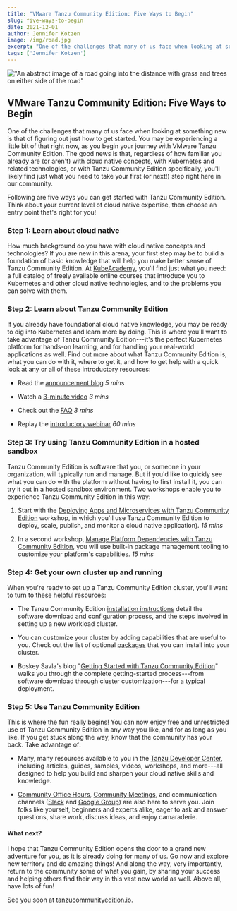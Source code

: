 ```yaml
---
title: "VMware Tanzu Community Edition: Five Ways to Begin"
slug: five-ways-to-begin
date: 2021-12-01
author: Jennifer Kotzen
image: /img/road.jpg
excerpt: "One of the challenges that many of us face when looking at something new is that of figuring out just how to get started. You may be experiencing a little bit of that right now, as begin your journey with VMware Tanzu Community Edition."
tags: ['Jennifer Kotzen']
---
```

!["An abstract image of a road going into the distance with grass and trees on either side of the road"](/img/road.jpg)

## VMware Tanzu Community Edition: Five Ways to Begin

One of the challenges that many of us face when looking at something new
is that of figuring out just how to get started. You may be experiencing
a little bit of that right now, as you begin your journey with VMware Tanzu
Community Edition. The good news is that, regardless of how familiar you
already are (or aren't) with cloud native concepts, with Kubernetes and
related technologies, or with Tanzu Community Edition specifically,
you'll likely find just what you need to take your first (or next!) step
right here in our community.

Following are five ways you can get started with Tanzu Community
Edition. Think about your current level of cloud native expertise, then
choose an entry point that's right for you!

### Step 1: Learn about cloud native

How much background do you have with cloud native concepts and
technologies? If you are new in this arena, your first step may be to
build a foundation of basic knowledge that will help you make better
sense of Tanzu Community Edition. At
[KubeAcademy](https://kube.academy/), you'll find just what you need: a
full catalog of freely available online courses that introduce you to
Kubernetes and other cloud native technologies, and to the problems you
can solve with them.

### Step 2: Learn about Tanzu Community Edition

If you already have foundational cloud native knowledge, you may be
ready to dig into Kubernetes and learn more by doing. This is where
you'll want to take advantage of Tanzu Community Edition---it's the
perfect Kubernetes platform for hands-on learning, and for handling your
real-world applications as well. Find out more about what Tanzu
Community Edition is, what you can do with it, where to get it, and how
to get help with a quick look at any or all of these introductory
resources:

- Read the [announcement blog](https://tanzu.vmware.com/content/blog/vmware-tanzu-community-edition-announcement) *5 mins*

- Watch a [3-minute video](https://www.youtube.com/watch?v=Dp5qJAyDpsQ) *3 mins*

- Check out the [FAQ](https://tanzu.vmware.com/tanzu/community#faq) *3 mins*

- Replay the [introductory webinar](https://tanzu.vmware.com/content/webinars/nov-18-vmware-tanzu-community-edition-a-free-kubernetes-platform-for-learners-and-users) *60 mins*

### Step 3: Try using Tanzu Community Edition in a hosted sandbox

Tanzu Community Edition is software that you, or someone in your
organization, will typically run and manage. But if you'd like to
quickly see what you can do with the platform without having to first
install it, you can try it out in a hosted sandbox environment. Two
workshops enable you to experience Tanzu Community Edition in this way:

1. Start with the [Deploying Apps and Microservices with Tanzu Community Edition](https://tanzu.vmware.com/developer/workshops/lab-tce-deploy/) workshop, in which you'll use Tanzu Community Edition to deploy, scale, publish, and monitor a cloud native application). *15 mins*

2. In a second workshop, [Manage Platform Dependencies with Tanzu Community Edition](https://tanzu.vmware.com/developer/workshops/lab-tce-dependencies/), you will use built-in package management tooling to customize your platform's capabilities. *15 mins*

### Step 4: Get your own cluster up and running

When you're ready to set up a Tanzu Community Edition cluster, you'll
want to turn to these helpful resources:

- The Tanzu Community Edition [installation instructions](https://tanzucommunityedition.io/docs/latest/installation-planning/) detail the software download and configuration process, and the steps involved in setting up a new workload cluster.

- You can customize your cluster by adding capabilities that are useful to you. Check out the list of optional [packages](https://tanzucommunityedition.io/packages/) that you can install into your cluster.

- Boskey Savla's blog "[Getting Started with Tanzu Community Edition](https://tanzu.vmware.com/content/blog/getting-started-vmware-tanzu-community-edition-guide)" walks you through the complete getting-started process---from software download through cluster customization---for a typical deployment.

### Step 5: Use Tanzu Community Edition

This is where the fun really begins! You can now enjoy free and
unrestricted use of Tanzu Community Edition in any way you like, and for
as long as you like. If you get stuck along the way, know that the
community has your back. Take advantage of:

- Many, many resources available to you in the [Tanzu Developer Center](https://tanzu.vmware.com/developer), including articles, guides, samples, videos, workshops, and more---all designed to help you build and sharpen your cloud native skills and knowledge.

- [Community Office Hours](https://tanzucommunityedition.io/community/), [Community Meetings](https://tanzucommunityedition.io/community/), and communication channels ([Slack](https://kubernetes.slack.com/archives/C02GY94A8KT) and [Google Group](https://groups.google.com/g/tanzu-community-edition)) are also here to serve you. Join folks like yourself, beginners and experts alike, eager to ask and answer questions, share work, discuss ideas, and enjoy camaraderie.

#### What next?

I hope that Tanzu Community Edition opens the door to a grand new
adventure for you, as it is already doing for many of us. Go now and
explore new territory and do amazing things! And along the way, very
importantly, return to the community some of what you gain, by sharing
your success and helping others find their way in this vast new world as
well. Above all, have lots of fun!

See you soon at [tanzucommunityedition.io](https://tanzucommunityedition.io/).
